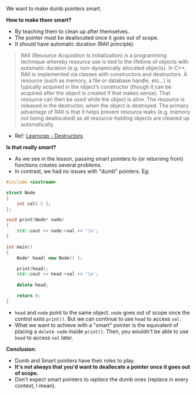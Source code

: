 We want to make dumb pointers smart.

**How to make them smart?**
* By teaching them to clean up after themselves.
* The pointer must be deallocated once it goes out of scope.
* It should have automatic duration (RAII principle).

> RAII (Resource Acquisition Is Initialization) is a programming technique whereby resource use is tied to the lifetime of objects with automatic duration (e.g. non-dynamically allocated objects). In C++, RAII is implemented via classes with constructors and destructors. A resource (such as memory, a file or database handle, etc…) is typically acquired in the object’s constructor (though it can be acquired after the object is created if that makes sense). That resource can then be used while the object is alive. The resource is released in the destructor, when the object is destroyed. The primary advantage of RAII is that it helps prevent resource leaks (e.g. memory not being deallocated) as all resource-holding objects are cleaned up automatically.

* Ref: [Learncpp - Destructors](https://www.learncpp.com/cpp-tutorial/destructors/)

**Is that really *smart*?**
* As we see in the lesson, passing smart pointers to (or returning from) functions creates several problems.
* In contrast, we had no issues with "dumb" pointers.
Eg:
```cpp
#include <iostream>

struct Node
{
    int val{ 5 };
};

void print(Node* node)
{
    std::cout << node->val << '\n';
}

int main()
{
    Node* head{ new Node() };

    print(head);
    std::cout << head->val << '\n';
    
    delete head;

    return 0;
}

```
* `head` and `node` point to the same object. `node` goes out of scope once the control exits `print()`. But we can continue to use `head` to access `val`.
* What we want to achieve with a "smart" pointer is the equivalent of placing a `delete node` inside `print()`. Then, you wouldn't be able to use `head` to access `val` later.

**Conclusion**:
* Dumb and Smart pointers have their roles to play.
* **It's not always that you'd want to deallocate a pointer once it goes out of scope.**
* Don't expect smart pointers to *replace* the dumb ones (replace in every context, I mean).
